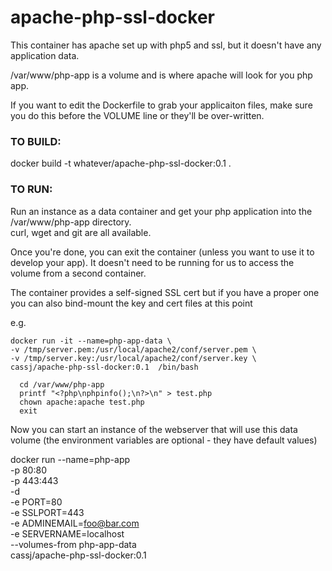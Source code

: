 # apache-php-ssl-docker

This container has apache set up with php5 and ssl, but it doesn't have any application data.

/var/www/php-app is a volume and is where apache will look for you php app.

If you want to edit the Dockerfile to grab your applicaiton files, make sure you do this
before the VOLUME line or they'll be over-written.


### TO BUILD:

docker build -t whatever/apache-php-ssl-docker:0.1 .

### TO RUN:

Run an instance as a data container and get your php application 
into the /var/www/php-app directory.  
curl, wget and git are all available.  

Once you're done, you can exit the container (unless you want to
use it to develop your app). It doesn't need to be running for 
us to access the volume from a second container. 

The container provides a self-signed SSL cert but if you have a 
proper one you can also bind-mount the key and cert files at 
this point

e.g.

    docker run -it --name=php-app-data \
    -v /tmp/server.pem:/usr/local/apache2/conf/server.pem \
    -v /tmp/server.key:/usr/local/apache2/conf/server.key \
    cassj/apache-php-ssl-docker:0.1  /bin/bash

      cd /var/www/php-app
      printf "<?php\nphpinfo();\n?>\n" > test.php 
      chown apache:apache test.php
      exit


Now you can start an instance of the webserver that will use this
data volume (the environment variables are optional - they have default
values)

  docker run --name=php-app\
              -p 80:80\
              -p 443:443\
              -d\
              -e PORT=80\
              -e SSLPORT=443\
              -e ADMINEMAIL=foo@bar.com\
              -e SERVERNAME=localhost\
              --volumes-from php-app-data\
              cassj/apache-php-ssl-docker:0.1



